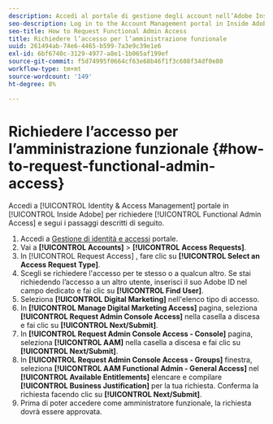 ```yaml
---
description: Accedi al portale di gestione degli account nell’Adobe Inside per richiedere l’accesso per gli amministratori funzionali e segui i passaggi descritti di seguito.
seo-description: Log in to the Account Management portal in Inside Adobe to request Functional Admin Access and follow the steps described below.
seo-title: How to Request Functional Admin Access
title: Richiedere l’accesso per l’amministrazione funzionale
uuid: 261494ab-74e6-4465-b599-7a3e9c39e1e6
exl-id: 6bf6740c-3129-4977-a8e1-1b065af199ef
source-git-commit: f5d74995f0664cf63e68b46f1f3c608f34df0e80
workflow-type: tm+mt
source-wordcount: '149'
ht-degree: 8%

---
```


# Richiedere l’accesso per l’amministrazione funzionale {#how-to-request-functional-admin-access}

Accedi a [!UICONTROL Identity & Access Management] portale in [!UICONTROL Inside Adobe] per richiedere [!UICONTROL Functional Admin Access] e segui i passaggi descritti di seguito.

<!-- request-functional-admin-access.xml -->

1. Accedi a [Gestione di identità e accessi](https://iam.corp.adobe.com) portale.
2. Vai a **[!UICONTROL Accounts]** > **[!UICONTROL Access Requests]**.
3. In [!UICONTROL Request Access] , fare clic su **[!UICONTROL Select an Access Request Type]**.
4. Scegli se richiedere l&#39;accesso per te stesso o a qualcun altro. Se stai richiedendo l’accesso a un altro utente, inserisci il suo Adobe ID nel campo dedicato e fai clic su **[!UICONTROL Find User]**.
5. Seleziona **[!UICONTROL Digital Marketing]** nell&#39;elenco tipo di accesso.
6. In **[!UICONTROL Manage Digital Marketing Access]** pagina, seleziona **[!UICONTROL Request Admin Console Access]** nella casella a discesa e fai clic su **[!UICONTROL Next/Submit]**.
7. In **[!UICONTROL Request Admin Console Access - Console]** pagina, seleziona **[!UICONTROL AAM]** nella casella a discesa e fai clic su **[!UICONTROL Next/Submit]**.
8. In **[!UICONTROL Request Admin Console Access - Groups]** finestra, seleziona **[!UICONTROL AAM Functional Admin - General Access]** nel **[!UICONTROL Available Entitlements]** elencare e compilare **[!UICONTROL Business Justification]** per la tua richiesta. Conferma la richiesta facendo clic su **[!UICONTROL Next/Submit]**.
9. Prima di poter accedere come amministratore funzionale, la richiesta dovrà essere approvata.
